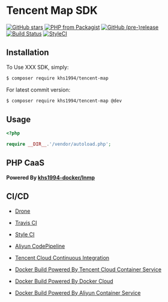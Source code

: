 # Tencent Map SDK

[![GitHub stars](https://img.shields.io/github/stars/khs1994-php/tencent-map.svg?style=social&label=Stars)](https://github.com/khs1994-php/tencent-map) [![PHP from Packagist](https://img.shields.io/packagist/php-v/khs1994/tencent-map.svg)](https://packagist.org/packages/khs1994/tencent-map) [![GitHub (pre-)release](https://img.shields.io/github/release/khs1994-php/tencent-map/all.svg)](https://github.com/khs1994-php/tencent-map/releases) [![Build Status](https://travis-ci.org/khs1994-php/tencent-map.svg?branch=master)](https://travis-ci.org/khs1994-php/tencent-map) [![StyleCI](https://styleci.io/repos/115306597/shield?branch=master)](https://styleci.io/repos/115306597)

## Installation

To Use XXX SDK, simply:

```bash
$ composer require khs1994/tencent-map
```

For latest commit version:

```bash
$ composer require khs1994/tencent-map @dev
```

## Usage

```php
<?php

require __DIR__.'/vendor/autoload.php';

```

## PHP CaaS

**Powered By [khs1994-docker/lnmp](https://github.com/khs1994-docker/lnmp)**

## CI/CD

* [Drone](https://www.khs1994.com/categories/CI/Drone/)

* [Travis CI](https://travis-ci.org/khs1994-php/tencent-map)

* [Style CI](https://styleci.io/repos/115306597)

* [Aliyun CodePipeline](https://www.aliyun.com/product/codepipeline)

* [Tencent Cloud Continuous Integration](https://cloud.tencent.com/product/cci)

* [Docker Build Powered By Tencent Cloud Container Service](https://cloud.tencent.com/product/ccs)

* [Docker Build Powered By Docker Cloud](https://cloud.docker.com)

* [Docker Build Powered By Aliyun Container Service](https://www.aliyun.com/product/containerservice)
